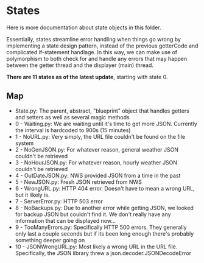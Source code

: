 # States
Here is more documentation about state objects in this folder.

Essentially, states streamline error handling when things go wrong by
implementing a state design pattern, instead of the previous getterCode and
complicated if-statement handlage. In this way, we can make use of
polymorphism to both check for and handle any errors that may happen between
the getter thread and the displayer (main) thread.

**There are 11 states as of the latest update**, starting with state 0.

## Map
* State.py: The parent, abstract, "blueprint" object that handles getters and
  setters as well as several magic methods
* 0 - Waiting.py: We are waiting until it's time to get more JSON. Currently
  the interval is hardcoded to 900s (15 minutes)
* 1 - NoURL.py: Very simply, the URL file couldn't be found on the file system
* 2 - NoGenJSON.py: For whatever reason, general weather JSON couldn't be
  retrieved
* 3 - NoHourJSON.py: For whatever reason, hourly weather JSON couldn't be
  retrieved
* 4 - OutDateJSON.py: NWS provided JSON from a time in the past
* 5 - NewJSON.py: Fresh JSON retrieved from NWS
* 6 - WrongURL.py: HTTP 404 error. Doesn't have to mean a wrong URL, but it
  likely is.
* 7 - ServerError.py: HTTP 503 error
* 8 - NoBackups.py: Due to another error while getting JSON, we looked for
  backup JSON but couldn't find it. We don't really have any information that
  can be displayed now...
* 9 - TooManyErrors.py: Specifically HTTP 500 errors. They generally only last
  a couple seconds but if its been long enough there's probably something
  deeper going on
* 10 - JSONWrongURL.py: Most likely a wrong URL in the URL file. Specifically,
  the JSON library threw a json.decoder.JSONDecodeError